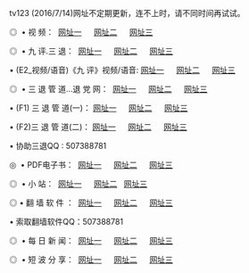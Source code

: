 tv123 (2016/7/14)网址不定期更新，连不上时，请不同时间再试试。
<p>◎   • 视 频： 
<a href="http://82.solfa.org/tv/" target="_blank">网址一</a> 　 
<a href="http://82.solfa.org/9018.html" target="_blank">网址二</a> 　 
<a href="http://82.solfa.org/9449.html" target="_blank">网址三</a></p>
<p>◎   • 九 评.三 退：  
<a href="http://82.solfa.org/t/" target="_blank">网址一</a> 　 
<a href="http://82.solfa.org/v/" target="_blank">网址二</a> 　 
<a href="http://82.solfa.org/tt/" target="_blank">网址三</a> 　</p>
<p>  • (E2_视频/语音)《九 评》视频/语音: 
<a href="http://82.solfa.org/v/" target="_blank">网址一</a> 　 
<a href="http://82.solfa.org/v/" target="_blank">网址二</a> 　 
<a href="http://82.solfa.org/v/" target="_blank">网址三</a></p>
<p>◎   • 三 退 管 道...退 党 网：  
<a href="http://82.solfa.org/go/8/" target="_blank">网址一</a> 　 
<a href="http://82.solfa.org/go/8/" target="_blank">网址二</a> 　 
<a href="http://82.solfa.org/go/8/" target="_blank">网址三</a></p>
<p>  • (F1) 三 退 管 道(一)： 
<a href="http://82.solfa.org/d/" target="_blank">网址一</a> 　 
<a href="http://82.solfa.org/d/" target="_blank">网址二</a> 　 
<a href="http://82.solfa.org/d/" target="_blank">网址三</a></p>
<p>  • (F2)三 退 管 道(二)： 
<a href="http://82.solfa.org/dd/" target="_blank">网址一</a> 　 
<a href="http://82.solfa.org/dd/" target="_blank">网址二</a> 　 
<a href="http://82.solfa.org/dd/" target="_blank">网址三</a></p>
<p>  • 协助三退QQ : 507388781</p>
<p>◎   • PDF电子书：  
<a href="http://82.solfa.org/p/" target="_blank">网址一</a> 　 
<a href="http://82.solfa.org/p/" target="_blank">网址二</a> 　 
<a href="http://82.solfa.org/p/" target="_blank">网址三</a></p>
<p>◎ </span>  •  小 站：  
<a href="http://82.solfa.org/" target="_blank">网址一</a> 　 
<a href="http://82.solfa.org/" target="_blank">网址二</a>   
<a href="http://82.solfa.org/" target="_blank">网址三</a></p>
<p>◎  • 翻 墙 软 件 ：  
<a href="http://82.solfa.org/f/" target="_blank">网址一</a> 　 
<a href="http://82.solfa.org/ff/" target="_blank">网址二</a> 　 
<a href="http://82.solfa.org/f/" target="_blank">网址三</a></p>
<p>  • 索取翻墙软件QQ：507388781</p>
<p>◎ </span>  • 每 日 新 闻：  
<a href="http://82.solfa.org/day/" target="_blank">网址一</a> 　 
<a href="http://82.solfa.org/day/" target="_blank">网址二</a> 　 
<a href="http://82.solfa.org/day/" target="_blank">网址三</a></p>
<p>◎ </span>  • 短 波 分 享：  
<a href="http://82.solfa.org/h/" target="_blank">网址一</a> 　 
<a href="http://82.solfa.org/h/" target="_blank">网址二</a> 　 
<a href="http://82.solfa.org/h/" target="_blank">网址三</a></p>
